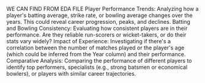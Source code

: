 WE CAN FIND FROM EDA FILE
Player Performance Trends: Analyzing how a player's batting average, strike rate, or bowling average changes over the years. This could reveal career progression, peaks, and declines.
Batting and Bowling Consistency: Evaluating how consistent players are in their performance. Are they reliable run-scorers or wicket-takers, or do their stats vary widely?
Impact of Experience: Investigating if there's a correlation between the number of matches played or the player's age (which could be inferred from the Year column) and their performance.
Comparative Analysis: Comparing the performance of different players to identify top performers, specialists (e.g., strong batsmen or economical bowlers), or players with similar career trajectories.
